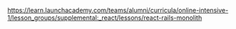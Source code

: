 https://learn.launchacademy.com/teams/alumni/curricula/online-intensive-1/lesson_groups/supplemental:_react/lessons/react-rails-monolith
